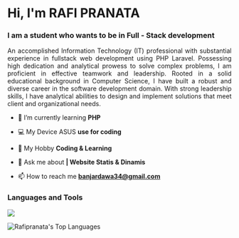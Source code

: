 <h1 align="left">Hi, I'm RAFI PRANATA</h1>

<h3 align="left">I am a student who wants to be in Full - Stack development</h3>

<p align="justify">An accomplished Information Technology (IT) professional with substantial experience in fullstack web development using PHP Laravel. Possessing high dedication and analytical prowess to solve complex problems, I am proficient in effective teamwork and leadership. Rooted in a solid educational background in Computer Science, I have built a robust and diverse career in the software development domain. With strong leadership skills, I have analytical abilities to design and implement solutions that meet client and organizational needs.
</p>

- 🌱 I’m currently learning **PHP**

- 💻 My Device ASUS **use for coding**

- 🤖 My Hobby **Coding & Learning**

- 💬 Ask me about **| Website Statis & Dinamis**

- 📫 How to reach me **banjardawa34@gmail.com**

### Languages and Tools
<img src="https://skillicons.dev/icons?i=html,css,js,bootstrap,wordpress,php,laravel,mysql,git,github,vscode,figma,nodejs,">

![Rafipranata's Top Languages](https://github-readme-stats.vercel.app/api/top-langs/?username=Rafipranata&theme=vue-dark&show_icons=true&hide_border=true&layout=compact)
